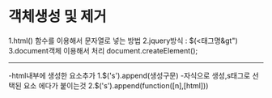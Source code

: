 # 객체생성 및 제거

1.html() 함수를 이용해서 문자열로 넣는 방법
2.jquery방식 : \$(&lt;태그명&gt")
3.document객체 이용해서 처리 document.createElement();

---

-html내부에 생성한 요소추가
1.\$('s').append(생성구문) -자식으로 생성,s태그로 선택된 요소 에다가 붙이는것
2.\$('s').append(function([n],[html]))
